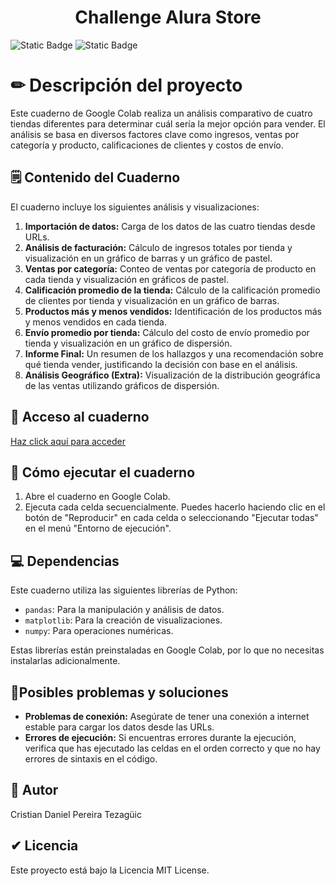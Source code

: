 <h1 align="center"> Challenge Alura Store </h1>

![Static Badge](https://img.shields.io/badge/license-MIT-lime)
![Static Badge](https://img.shields.io/badge/release%20date-august-cyan)

# ✏ Descripción del proyecto

Este cuaderno de Google Colab realiza un análisis comparativo de cuatro tiendas diferentes para determinar cuál sería la mejor opción para vender. El análisis se basa en diversos factores clave como ingresos, ventas por categoría y producto, calificaciones de clientes y costos de envío.

## 🗒 Contenido del Cuaderno

El cuaderno incluye los siguientes análisis y visualizaciones:

1.  **Importación de datos:** Carga de los datos de las cuatro tiendas desde URLs.
2.  **Análisis de facturación:** Cálculo de ingresos totales por tienda y visualización en un gráfico de barras y un gráfico de pastel.
3.  **Ventas por categoría:** Conteo de ventas por categoría de producto en cada tienda y visualización en gráficos de pastel.
4.  **Calificación promedio de la tienda:** Cálculo de la calificación promedio de clientes por tienda y visualización en un gráfico de barras.
5.  **Productos más y menos vendidos:** Identificación de los productos más y menos vendidos en cada tienda.
6.  **Envío promedio por tienda:** Cálculo del costo de envío promedio por tienda y visualización en un gráfico de dispersión.
7.  **Informe Final:** Un resumen de los hallazgos y una recomendación sobre qué tienda vender, justificando la decisión con base en el análisis.
8.  **Análisis Geográfico (Extra):** Visualización de la distribución geográfica de las ventas utilizando gráficos de dispersión.

## 📁 Acceso al cuaderno

[Haz click aquí para acceder](https://colab.research.google.com/drive/1YWh5Yhyuj83sFuNl2hjQBxU893soEh59?usp=sharing)

## 📓 Cómo ejecutar el cuaderno

1.  Abre el cuaderno en Google Colab.
2.  Ejecuta cada celda secuencialmente. Puedes hacerlo haciendo clic en el botón de "Reproducir" en cada celda o seleccionando "Ejecutar todas" en el menú "Entorno de ejecución".

## 💻 Dependencias

Este cuaderno utiliza las siguientes librerías de Python:

*   `pandas`: Para la manipulación y análisis de datos.
*   `matplotlib`: Para la creación de visualizaciones.
*   `numpy`: Para operaciones numéricas.

Estas librerías están preinstaladas en Google Colab, por lo que no necesitas instalarlas adicionalmente.

## 🔨Posibles problemas y soluciones

*   **Problemas de conexión:** Asegúrate de tener una conexión a internet estable para cargar los datos desde las URLs.
*   **Errores de ejecución:** Si encuentras errores durante la ejecución, verifica que has ejecutado las celdas en el orden correcto y que no hay errores de sintaxis en el código.

## 👤 Autor

Cristian Daniel Pereira Tezagüic

## ✔ Licencia

Este proyecto está bajo la Licencia MIT License.
